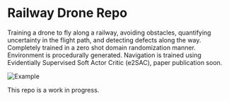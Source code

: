 # Railway Drone Repo
Training a drone to fly along a railway, avoiding obstacles, quantifying uncertainty in the flight path, and detecting defects along the way. Completely trained in a zero shot domain randomization manner. Environment is procedurally generated. Navigation is trained using Evidentially Supervised Soft Actor Critic (e2SAC), paper publication soon.

![Example](/resource/animation.gif)

This repo is a work in progress.
